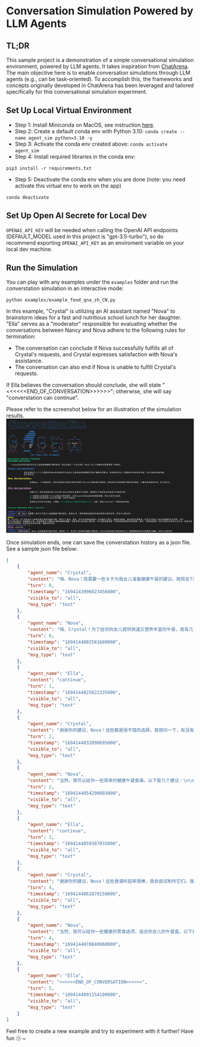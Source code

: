 # Conversation Simulation Powered by LLM Agents

## TL;DR
 This sample project is a demonstration of a simple conversational simulation environment, powered by LLM agents. It takes inspiration from [ChatArena](https://github.com/chatarena/chatarena). The main objective here is to enable conversation simulations through LLM agents (e.g., can be task-oriented). To accomplish this, the frameworks and concepts originally developed in ChatArena has been leveraged and tailored specifically for this conversational simulation experiment.

## Set Up Local Virtual Environment
* Step 1: Install Miniconda on MacOS, see instruction [here](https://docs.conda.io/en/latest/miniconda.html). 
* Step 2: Create a default conda env with Python 3.10: 
``conda create --name agent_sim python=3.10 -y``
* Step 3: Activate the conda env created above: 
``conda activate agent_sim``
* Step 4: Install required libraries in the conda env: 
``` 
pip3 install -r requirements.txt
```
* Step 5: Deactivate the conda env when you are done (note: you need activate this virtual env to work on the app)
```
conda deactivate 
```

## Set Up Open AI Secrete for Local Dev 
`OPENAI_API_KEY` will be needed when calling the OpenAI API endpoints (DEFAULT_MODEL used in this project is "gpt-3.5-turbo"), so do recommend exporting `OPENAI_API_KEY` as an enviroment variable on your local dev machine. 

## Run the Simulation 
You can play with any examples under the `examples` folder and run the converstation simulation in an interactive mode:
```
python examples/example_food_qna_zh_CN.py 
```

In this example, "Crystal" is utilizing an AI assistant named "Nova" to brainstorm ideas for a fast and nutritious school lunch for her daughter. "Ella" serves as a "moderator" responsible for evaluating whether the conversations between Nancy and Nova adhere to the following rules for termination:

* The conversation can conclude if Nova successfully fulfills all of Crystal's requests, and Crystal expresses satisfaction with Nova's assistance.
* The conversation can also end if Nova is unable to fulfill Crystal's requests.

If Ella believes the conversation should conclude, she will state "<<<<<<END_OF_CONVERSATION>>>>>>"; otherwise, she will say "converstation can continue". 

Please refer to the screenshot below for an illustration of the simulation results.![example_1](assets/Screenshot%202023-09-07%20at%208.41.32%20PM.png)

Once simulation ends, one can save the converstation history as a json file. See a sample json file below:
```json
[
    {
        "agent_name": "Crystal",
        "content": "嗨，Nova！我需要一些关于为我女儿准备健康午餐的建议。她现在7岁，我希望能给她提供快速但营养丰富的选项。你有什么建议吗？",
        "turn": 0,
        "timestamp": "1694143996023456000",
        "visible_to": "all",
        "msg_type": "text"
    },
    {
        "agent_name": "Nova",
        "content": "嗨，Crystal！为了给你的女儿提供快速又营养丰富的午餐，我有几个建议。首先，你可以考虑给她提供一份均衡的三明治，里面包含蔬菜、蛋白质和全麦面包。你还可以添加一些水果或酸奶作为伴侣。另外，你可以尝试制作一些健康的小吃，例如蔬菜切片搭配花生酱或者酸奶蘸酱。如果你想让她多摄入蛋白质，可以考虑给她准备一份鸡肉或鱼肉配米饭和蔬菜。最后，记得给她提供一杯牛奶或水来保持水分补充。希望这些建议对你有帮助！如果你还有其他问题，请随时告诉我。",
        "turn": 0,
        "timestamp": "1694144002581689000",
        "visible_to": "all",
        "msg_type": "text"
    },
    {
        "agent_name": "Ella",
        "content": "continue",
        "turn": 1,
        "timestamp": "1694144025822335000",
        "visible_to": "all",
        "msg_type": "text"
    },
    {
        "agent_name": "Crystal",
        "content": "谢谢你的建议，Nova！这些都是很不错的选择。我想问一下，有没有一些简单的健康午餐食谱，可以让我在家做并带给我的女儿？我想确保她吃的东西新鲜又健康。你有什么建议吗？",
        "turn": 2,
        "timestamp": "1694144032890695000",
        "visible_to": "all",
        "msg_type": "text"
    },
    {
        "agent_name": "Nova",
        "content": "当然，我可以给你一些简单的健康午餐食谱。以下是几个建议：\n\n1. 蔬菜寿司卷：用紫菜、糙米、鳗鱼、黄瓜和胡萝卜卷起来做成寿司卷。切成小段，这是一个方便携带的午餐选择。\n\n2. 鸡肉沙拉三明治：将烤鸡胸肉切成薄片，加入蔬菜（例如生菜、番茄和黄瓜），用全麦面包做成三明治。可以配以低脂酸奶或者蔬菜片。\n\n3. 彩虹色蔬菜饼：将胡萝卜、西兰花、洋葱和玉米混合在一起，加入蛋液和面粉，煎成小饼。这是一个快速又健康的午餐选择。\n\n4. 水果沙拉：切碎一些新鲜水果，例如苹果、草莓、蓝莓和香蕉。可以加入一些坚果或者酸奶作为调味品。\n\n这些都是简单而健康的午餐选择，你可以根据你女儿的口味和喜好进行调整。希望这些建议能给你一些灵感！如果你需要更多食谱或有其他问题，请随时告诉我。",
        "turn": 2,
        "timestamp": "1694144054290083000",
        "visible_to": "all",
        "msg_type": "text"
    },
    {
        "agent_name": "Ella",
        "content": "continue",
        "turn": 3,
        "timestamp": "1694144059307035000",
        "visible_to": "all",
        "msg_type": "text"
    },
    {
        "agent_name": "Crystal",
        "content": "谢谢你的建议，Nova！这些食谱听起来很棒，我会尝试制作它们。我还想问一下，有没有一些健康的零食选项，我可以给我的女儿放进她的午餐盒里？我希望能给她一些有营养但又容易携带的零食。你有什么建议吗？",
        "turn": 4,
        "timestamp": "1694144062870150000",
        "visible_to": "all",
        "msg_type": "text"
    },
    {
        "agent_name": "Nova",
        "content": "当然，我可以给你一些健康的零食选项，适合你女儿的午餐盒。以下是几个建议：\n\n1. 蔬菜棒和酸奶蘸酱：将胡萝卜、黄瓜和芹菜切成条状，搭配低脂酸奶或者花生酱作为蘸酱。这是一个轻松携带的营养零食。\n\n2. 水果串：将各种水果（例如葡萄、蓝莓、草莓等）穿在竹签上，制作成水果串。这是一个方便吃又有趣的零食选择。\n\n3. 坚果和干果混合：将坚果（例如杏仁、核桃）和干果（例如葡萄干、无花果）混合在一起，制作成小袋子。这是一个高能量和营养丰富的零食。\n\n4. 酸奶杯：将低脂酸奶加入一些新鲜水果和谷物（例如燕麦片、坚果），放入一个密封杯中。这是一个轻松携带的健康零食。\n\n记住，在选择零食时，尽量选择低糖和低盐的选项，并注意控制食用量。希望这些建议能给你一些灵感！如果你还有其他问题，请随时告诉我。",
        "turn": 4,
        "timestamp": "1694144078840960000",
        "visible_to": "all",
        "msg_type": "text"
    },
    {
        "agent_name": "Ella",
        "content": "<<<<<<END_OF_CONVERSATION>>>>>>",
        "turn": 5,
        "timestamp": "1694144091154109000",
        "visible_to": "all",
        "msg_type": "text"
    }
]

```

Feel free to create a new example and try to experiment with it further! Have fun ㋡ ~

